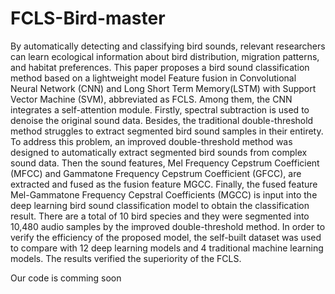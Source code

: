 # FCLS-Bird-master
By automatically detecting and classifying bird sounds, relevant researchers can learn ecological information about bird distribution, migration patterns, and habitat preferences. This paper proposes a bird sound classification method based on a lightweight model Feature fusion in Convolutional Neural Network (CNN) and Long Short Term Memory(LSTM) with Support Vector Machine (SVM), abbreviated as FCLS. Among them, the CNN integrates a self-attention module. Firstly, spectral subtraction is used to denoise the original sound data. Besides, the traditional double-threshold method struggles to extract segmented bird sound samples in their entirety. To address this problem, an improved double-threshold method was designed to automatically extract segmented bird sounds from complex sound data. Then the sound features, Mel Frequency Cepstrum Coefficient (MFCC) and Gammatone Frequency Cepstrum Coefficient (GFCC), are extracted and fused as the fusion feature MGCC. Finally, the fused feature Mel-Gammatone Frequency Cepstral Coefficients (MGCC) is input into the deep learning bird sound classification model to obtain the classification result. There are a total of 10 bird species and they were segmented into 10,480 audio samples by the improved double-threshold method. In order to verify the efficiency of the proposed model, the self-built dataset was used to compare with 12 deep learning models and 4 traditional machine learning models. The results verified the superiority of the FCLS.

Our code is comming soon
